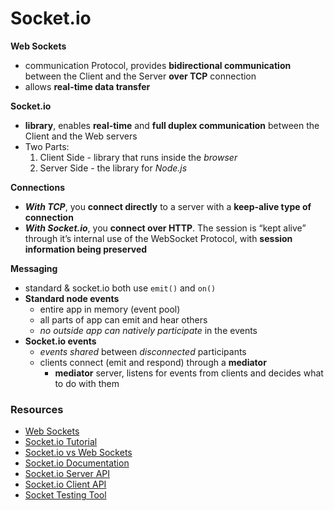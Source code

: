 # Socket.io

**Web Sockets**
- communication Protocol, provides **bidirectional communication** between the Client and the Server **over TCP** connection
- allows **real-time data transfer**

**Socket.io**
- **library**, enables **real-time** and **full duplex communication** between the Client and the Web servers
- Two Parts:
  1. Client Side - library that runs inside the *browser*
  2. Server Side - the library for *Node.js*

**Connections**
- ***With TCP***, you **connect directly** to a server with a **keep-alive type of connection**
- ***With Socket.io***, you **connect over HTTP**. The session is “kept alive” through it’s internal use of the WebSocket Protocol, with **session information being preserved**

**Messaging**
- standard & socket.io both use `emit()` and `on()`
- **Standard node events**
  - entire app in memory (event pool)
  - all parts of app can emit and hear others
  - *no outside app can natively participate* in the events
- **Socket.io events**
  - *events shared* between *disconnected* participants
  - clients connect (emit and respond) through a **mediator**
    - **mediator** server, listens for events from clients and decides what to do with them


### Resources
- [Web Sockets](https://en.wikipedia.org/wiki/WebSocket)
- [Socket.io Tutorial](https://www.tutorialspoint.com/socket.io/)
- [Socket.io vs Web Sockets](https://www.educba.com/websocket-vs-socket-io/)
- [Socket.io Documentation](https://socket.io/docs/)
- [Socket.io Server API](https://socket.io/docs/server-api)
- [Socket.io Client API](https://socket.io/docs/client-api)
- [Socket Testing Tool](https://amritb.github.io/socketio-client-tool/)